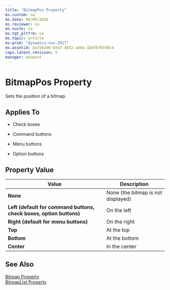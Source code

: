 ```yaml
---
title: "BitmapPos Property"
ms.custom: na
ms.date: 06/05/2016
ms.reviewer: na
ms.suite: na
ms.tgt_pltfrm: na
ms.topic: article
ms-prod: "dynamics-nav-2017"
ms.assetid: ba7eb2b6-b5e7-4b52-a40a-1bdfb76fd0c4
caps.latest.revision: 5
manager: edupont
---
```

# BitmapPos Property
Sets the position of a bitmap.  
  
## Applies To  
  
-   Check boxes  
  
-   Command buttons  
  
-   Menu buttons  
  
-   Option buttons  
  
## Property Value  
  
|**Value**|**Description**|  
|---------------|---------------------|  
|**None**|None \(the bitmap is not displayed\)|  
|**Left \(default for command buttons, check boxes, option buttons\)**|On the left|  
|**Right \(default for menu buttons\)**|On the right|  
|**Top**|At the top|  
|**Bottom**|At the bottom|  
|**Center**|In the center|  
  
## See Also  
 [Bitmap Property](Bitmap-Property.md)   
 [BitmapList Property](BitmapList-Property.md)